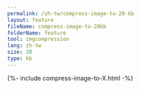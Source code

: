 ```yaml
---
permalink: /zh-tw/compress-image-to-20-kb
layout: feature
fileName: compress-image-to-20kb
folderName: feature
tool: imgcompression
lang: zh-tw
size: 20
type: kb
---
```


{%- include compress-image-to-X.html -%}
